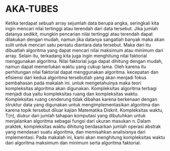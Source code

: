 # AKA-TUBES
Ketika terdapat sebuah array sejumlah data berupa angka, seringkali kita ingin mencari nilai tertinggi atau terendah dari data tersebut. Jika jumlah datanya sedikit, mungkin pencarian nilai tertinggi atau terendah dapat dilakukan dengan mudah, namun jika datanya sangatlah banyak maka akan sulit untuk mencari satu persatu diantara data tersebut. Maka dari itu dibuatlah algoritma yang dapat mencari nilai maksimum atau minimum dari array. Selain itu, terkadang kita juga ingin menghitung nilai faktorial menggunakan algoritma. Nilai faktorial juga dapat dihitung dengan mudah, namun dapat memerlukan waktu yang cukup lama. Oleh karena itu perhitungan nilai faktorial dapat menggunakan algoritma. kecepatan dan efisiensi dari kedua algoritma tersebutlah yang akan menjadi fokus pembahasan pada makalah ini. untuk mengetahuinya maka teori kompleksitas algoritma akan digunakan. Kompleksitas algoritma terbagi menjadi dua yaitu kompleksitas ruang dan kompleksitas waktu. Kompleksitas ruang cenderung tidak dibahas karena berkenaan dengan struktur data yang digunakan untuk mengimplementasikan algoritma dan karena topik tersebut diluar kajian Matematika Diskrit. Kompleksitas waktu, T(n), diukur dari jumlah tahapan komputasi yang dibutuhkan untuk menjalankan algoritma sebagai fungsi dari ukuran masukan n. Dalam praktek, kompleksitas waktu dihitung berdasarkan jumlah operasi abstrak yang mendasari suatu algoritma, dan memisahkan analisisnya dari implementasi. Pada makalah ini, kami akan menghitung kompleksitas waktu dari algoritma maksimum dan minimum serta algoritma faktorial.
